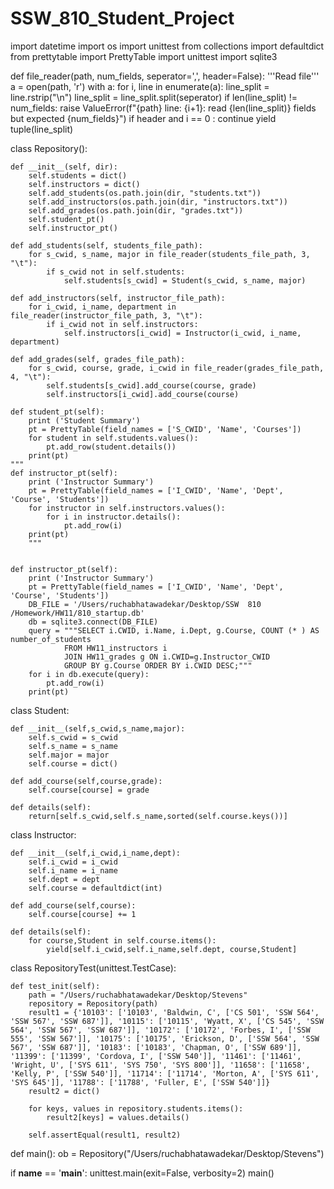 # SSW_810_Student_Project

import datetime
import os
import unittest
from collections import defaultdict
from prettytable import PrettyTable
import unittest
import sqlite3

def file_reader(path, num_fields, seperator=',', header=False):
    '''Read file'''
    a = open(path, 'r')
    with a:
        for i, line in enumerate(a):
            line_split = line.rstrip("\n")
            line_split = line_split.split(seperator)
            if len(line_split) != num_fields:
                raise ValueError(f"{path} line: {i+1}: read {len(line_split)} fields but expected {num_fields}")
            if header and i == 0 :
                continue
            yield tuple(line_split)


class Repository():

    def __init__(self, dir):
        self.students = dict()
        self.instructors = dict()
        self.add_students(os.path.join(dir, "students.txt"))
        self.add_instructors(os.path.join(dir, "instructors.txt"))
        self.add_grades(os.path.join(dir, "grades.txt"))
        self.student_pt()
        self.instructor_pt()

    def add_students(self, students_file_path):
        for s_cwid, s_name, major in file_reader(students_file_path, 3, "\t"):
            if s_cwid not in self.students:
                self.students[s_cwid] = Student(s_cwid, s_name, major)

    def add_instructors(self, instructor_file_path):
        for i_cwid, i_name, department in file_reader(instructor_file_path, 3, "\t"):
            if i_cwid not in self.instructors:
                self.instructors[i_cwid] = Instructor(i_cwid, i_name, department)

    def add_grades(self, grades_file_path):
        for s_cwid, course, grade, i_cwid in file_reader(grades_file_path, 4, "\t"):
            self.students[s_cwid].add_course(course, grade)
            self.instructors[i_cwid].add_course(course)
        
    def student_pt(self):
        print ('Student Summary')
        pt = PrettyTable(field_names = ['S_CWID', 'Name', 'Courses'])
        for student in self.students.values():
            pt.add_row(student.details())
        print(pt)
    """
    def instructor_pt(self):
        print ('Instructor Summary')
        pt = PrettyTable(field_names = ['I_CWID', 'Name', 'Dept', 'Course', 'Students'])
        for instructor in self.instructors.values():
            for i in instructor.details():
                pt.add_row(i)
        print(pt)
        """


    def instructor_pt(self):
        print ('Instructor Summary')
        pt = PrettyTable(field_names = ['I_CWID', 'Name', 'Dept', 'Course', 'Students'])
        DB_FILE = '/Users/ruchabhatawadekar/Desktop/SSW  810 /Homework/HW11/810_startup.db'
        db = sqlite3.connect(DB_FILE)
        query = """SELECT i.CWID, i.Name, i.Dept, g.Course, COUNT (* ) AS number_of_students
                FROM HW11_instructors i
                JOIN HW11_grades g ON i.CWID=g.Instructor_CWID
                GROUP BY g.Course ORDER BY i.CWID DESC;"""
        for i in db.execute(query):
            pt.add_row(i)
        print(pt)

class Student:
    
    def __init__(self,s_cwid,s_name,major):
        self.s_cwid = s_cwid
        self.s_name = s_name
        self.major = major
        self.course = dict()
    
    def add_course(self,course,grade):
        self.course[course] = grade

    def details(self):
        return[self.s_cwid,self.s_name,sorted(self.course.keys())]
    
class Instructor:

    def __init__(self,i_cwid,i_name,dept):
        self.i_cwid = i_cwid
        self.i_name = i_name
        self.dept = dept
        self.course = defaultdict(int)
    
    def add_course(self,course):
        self.course[course] += 1
    
    def details(self):
        for course,Student in self.course.items():
            yield[self.i_cwid,self.i_name,self.dept, course,Student]

class RepositoryTest(unittest.TestCase):

    def test_init(self):
        path = "/Users/ruchabhatawadekar/Desktop/Stevens"
        repository = Repository(path)
        result1 = {'10103': ['10103', 'Baldwin, C', ['CS 501', 'SSW 564', 'SSW 567', 'SSW 687']], '10115': ['10115', 'Wyatt, X', ['CS 545', 'SSW 564', 'SSW 567', 'SSW 687']], '10172': ['10172', 'Forbes, I', ['SSW 555', 'SSW 567']], '10175': ['10175', 'Erickson, D', ['SSW 564', 'SSW 567', 'SSW 687']], '10183': ['10183', 'Chapman, O', ['SSW 689']], '11399': ['11399', 'Cordova, I', ['SSW 540']], '11461': ['11461', 'Wright, U', ['SYS 611', 'SYS 750', 'SYS 800']], '11658': ['11658', 'Kelly, P', ['SSW 540']], '11714': ['11714', 'Morton, A', ['SYS 611', 'SYS 645']], '11788': ['11788', 'Fuller, E', ['SSW 540']]}
        result2 = dict()

        for keys, values in repository.students.items():
            result2[keys] = values.details()

        self.assertEqual(result1, result2)

    
def main():
    ob = Repository("/Users/ruchabhatawadekar/Desktop/Stevens")

if __name__ == '__main__':
    unittest.main(exit=False, verbosity=2)
    main()

